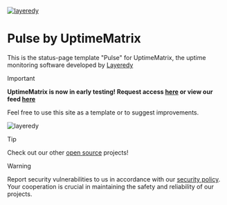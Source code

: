 [![layeredy](https://cdn.layeredy.com/uptimematrix/wordmark.png)](https://uptimematrix.com)

# Pulse by UptimeMatrix
This is the status-page template "Pulse" for UptimeMatrix, the uptime monitoring software developed by [Layeredy](https://layeredy.com)

> [!IMPORTANT]
> **UptimeMatrix is now in early testing! Request access [here](https://forms.gle/FSQK8jjcJKxSaMkU8) or view our feed [here](https://feed.uptimematrix.com)**

Feel free to use this site as a template or to suggest improvements. 

![layeredy](https://cdn.layeredy.com/github_images/statuspage-v-2-4-5.png)

> [!TIP]
> Check out our other [open source](https://github.com/layeredy) projects!

> [!WARNING]
> Report security vulnerabilities to us in accordance with our [security policy](https://layeredy.com/security-policy/). Your cooperation is crucial in maintaining the safety and reliability of our projects.

